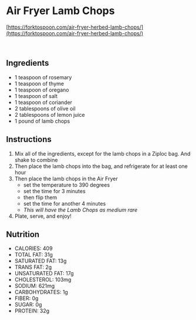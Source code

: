 # Air Fryer Lamb Chops
[https://forktospoon.com/air-fryer-herbed-lamb-chops/](https://forktospoon.com/air-fryer-herbed-lamb-chops/)

<br>

## Ingredients
- 1 teaspoon of rosemary
- 1 teaspoon of thyme
- 1 teaspoon of oregano
- 1 teaspoon of salt
- 1 teaspoon of coriander
- 2 tablespoons of olive oil
- 2 tablespoons of lemon juice
- 1 pound of lamb chops


## Instructions
1. Mix all of the ingredients, except for the lamb chops in a Ziploc bag. And shake to combine
2. Then place the lamb chops into the bag, and refrigerate for at least one hour
3. Then place the lamb chops in the Air Fryer
   - set the temperature to 390 degrees
   - set the time for 3 minutes
   - then flip them
   - set the time for another 4 minutes
   - _This will have the Lamb Chops as medium rare_
4. Plate, serve, and enjoy!

## Nutrition
- CALORIES: 409
- TOTAL FAT: 31g
- SATURATED FAT: 13g
- TRANS FAT: 2g
- UNSATURATED FAT: 17g
- CHOLESTEROL: 103mg
- SODIUM: 621mg
- CARBOHYDRATES: 1g
- FIBER: 0g
- SUGAR: 0g
- PROTEIN: 32g